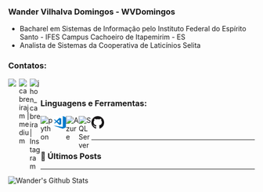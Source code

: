 ### Wander Vilhalva Domingos - WVDomingos
- Bacharel em Sistemas de Informação pelo Instituto Federal do Espírito Santo - IFES Campus Cachoeiro de Itapemirim - ES <br />
- Analista de Sistemas da Cooperativa de Laticínios Selita<br />

### Contatos:

[<img align="left"  width="22px" src="https://cdn.jsdelivr.net/npm/simple-icons@3.4.0/icons/linkedin.svg" />](https://www.linkedin.com/in/wandervilhalvadomingos/)
[<img align="left" alt="cabreirajm | medium" width="22px" src="https://cdn.jsdelivr.net/npm/simple-icons@3.4.0/icons/medium.svg" />](https://medium.com/@wandervilhalvadomingos)
[<img align="left" alt="jhon_cabreira | Instagram" width="22px" src="https://upload.wikimedia.org/wikipedia/commons/5/58/Instagram-Icon.png" />](https://www.instagram.com/vilhalvadomingos/)


<br />

### Linguagens e Ferramentas:

<img align="left" alt="python" width="26px" src="https://cdn3.iconfinder.com/data/icons/logos-and-brands-adobe/512/267_Python-512.png" />

<img align="left" alt="visual studio code" width="26px" src="https://raw.githubusercontent.com/github/explore/80688e429a7d4ef2fca1e82350fe8e3517d3494d/topics/visual-studio-code/visual-studio-code.png" />

<img align="left" alt="Azure" width="26px" src="https://www.parkmycloud.com/wp-content/uploads/2018/02/Azure_.png" />

<img align="left" alt="SQLServer" width="26px" src="https://img.icons8.com/color/2x/microsoft-sql-server.png" />

<img align="left" alt="GitHub" width="26px" src="https://raw.githubusercontent.com/github/explore/78df643247d429f6cc873026c0622819ad797942/topics/github/github.png" />


<br />
<br />


---

### 📕 Últimos Posts 

<!-- BLOG-POST-LIST:START -->


<!-- BLOG-POST-LIST:END -->

---

<img align="left" alt="Wander's Github Stats" src="https://github-readme-stats.vercel.app/api?username=wvdomingos&show_icons=true&hide_border=true" />

[medium]: https://medium.com/@wandervilhalvadomingos
[linkedin]: https://www.linkedin.com/in/wandervilhalvadomingos/
[instagram]: https://www.instagram.com/vilhalvadomingos/
[facebook]: https://www.instagram.com/vilhalvadomingos/
[twitter]: https://www.instagram.com/vilhalvadomingos/
[spotify]: https://www.instagram.com/vilhalvadomingos/
[youtube]: https://www.instagram.com/vilhalvadomingos/
[email]: https://www.instagram.com/vilhalvadomingos/


